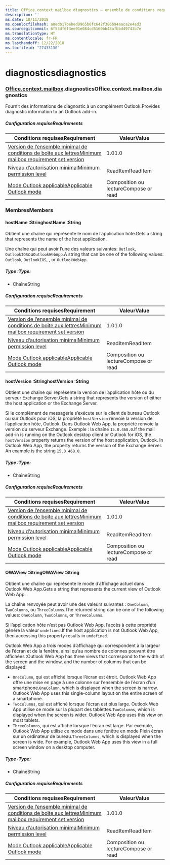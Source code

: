 ```yaml
---
title: Office.context.mailbox.diagnostics – ensemble de conditions requises 1.3
description: ''
ms.date: 10/11/2018
ms.openlocfilehash: a0edb17bebed0965b6fc642f386b94aaca2e4ad3
ms.sourcegitcommit: 6f53df6f3ee91e084cd5160bb48afbbd49743b7e
ms.translationtype: HT
ms.contentlocale: fr-FR
ms.lasthandoff: 12/22/2018
ms.locfileid: "27433130"
---
```

# <a name="diagnostics"></a><span data-ttu-id="08a10-102">diagnostics</span><span class="sxs-lookup"><span data-stu-id="08a10-102">diagnostics</span></span>

### <a name="officeofficemdcontextofficecontextmdmailboxofficecontextmailboxmddiagnostics"></a><span data-ttu-id="08a10-103">[Office](Office.md)[.context](Office.context.md)[.mailbox](Office.context.mailbox.md).diagnostics</span><span class="sxs-lookup"><span data-stu-id="08a10-103">Office.context.mailbox.diagnostics</span></span>

<span data-ttu-id="08a10-104">Fournit des informations de diagnostic à un complément Outlook.</span><span class="sxs-lookup"><span data-stu-id="08a10-104">Provides diagnostic information to an Outlook add-in.</span></span>

##### <a name="requirements"></a><span data-ttu-id="08a10-105">Configuration requise</span><span class="sxs-lookup"><span data-stu-id="08a10-105">Requirements</span></span>

|<span data-ttu-id="08a10-106">Conditions requises</span><span class="sxs-lookup"><span data-stu-id="08a10-106">Requirement</span></span>| <span data-ttu-id="08a10-107">Valeur</span><span class="sxs-lookup"><span data-stu-id="08a10-107">Value</span></span>|
|---|---|
|[<span data-ttu-id="08a10-108">Version de l’ensemble minimal de conditions de boîte aux lettres</span><span class="sxs-lookup"><span data-stu-id="08a10-108">Minimum mailbox requirement set version</span></span>](/office/dev/add-ins/reference/requirement-sets/outlook-api-requirement-sets)| <span data-ttu-id="08a10-109">1.0</span><span class="sxs-lookup"><span data-stu-id="08a10-109">1.0</span></span>|
|[<span data-ttu-id="08a10-110">Niveau d’autorisation minimal</span><span class="sxs-lookup"><span data-stu-id="08a10-110">Minimum permission level</span></span>](https://docs.microsoft.com/outlook/add-ins/understanding-outlook-add-in-permissions)| <span data-ttu-id="08a10-111">ReadItem</span><span class="sxs-lookup"><span data-stu-id="08a10-111">ReadItem</span></span>|
|[<span data-ttu-id="08a10-112">Mode Outlook applicable</span><span class="sxs-lookup"><span data-stu-id="08a10-112">Applicable Outlook mode</span></span>](https://docs.microsoft.com/outlook/add-ins/#extension-points)| <span data-ttu-id="08a10-113">Composition ou lecture</span><span class="sxs-lookup"><span data-stu-id="08a10-113">Compose or read</span></span>|

### <a name="members"></a><span data-ttu-id="08a10-114">Membres</span><span class="sxs-lookup"><span data-stu-id="08a10-114">Members</span></span>

####  <a name="hostname-string"></a><span data-ttu-id="08a10-115">hostName :String</span><span class="sxs-lookup"><span data-stu-id="08a10-115">hostName :String</span></span>

<span data-ttu-id="08a10-116">Obtient une chaîne qui représente le nom de l’application hôte.</span><span class="sxs-lookup"><span data-stu-id="08a10-116">Gets a string that represents the name of the host application.</span></span>

<span data-ttu-id="08a10-117">Une chaîne qui peut avoir l’une des valeurs suivantes: `Outlook`, `OutlookIOS`ou`OutlookWebApp`.</span><span class="sxs-lookup"><span data-stu-id="08a10-117">A string that can be one of the following values: `Outlook`, `OutlookIOS`, , or `OutlookWebApp`.</span></span>

##### <a name="type"></a><span data-ttu-id="08a10-118">Type :</span><span class="sxs-lookup"><span data-stu-id="08a10-118">Type:</span></span>

*   <span data-ttu-id="08a10-119">Chaîne</span><span class="sxs-lookup"><span data-stu-id="08a10-119">String</span></span>

##### <a name="requirements"></a><span data-ttu-id="08a10-120">Configuration requise</span><span class="sxs-lookup"><span data-stu-id="08a10-120">Requirements</span></span>

|<span data-ttu-id="08a10-121">Conditions requises</span><span class="sxs-lookup"><span data-stu-id="08a10-121">Requirement</span></span>| <span data-ttu-id="08a10-122">Valeur</span><span class="sxs-lookup"><span data-stu-id="08a10-122">Value</span></span>|
|---|---|
|[<span data-ttu-id="08a10-123">Version de l’ensemble minimal de conditions de boîte aux lettres</span><span class="sxs-lookup"><span data-stu-id="08a10-123">Minimum mailbox requirement set version</span></span>](/office/dev/add-ins/reference/requirement-sets/outlook-api-requirement-sets)| <span data-ttu-id="08a10-124">1.0</span><span class="sxs-lookup"><span data-stu-id="08a10-124">1.0</span></span>|
|[<span data-ttu-id="08a10-125">Niveau d’autorisation minimal</span><span class="sxs-lookup"><span data-stu-id="08a10-125">Minimum permission level</span></span>](https://docs.microsoft.com/outlook/add-ins/understanding-outlook-add-in-permissions)| <span data-ttu-id="08a10-126">ReadItem</span><span class="sxs-lookup"><span data-stu-id="08a10-126">ReadItem</span></span>|
|[<span data-ttu-id="08a10-127">Mode Outlook applicable</span><span class="sxs-lookup"><span data-stu-id="08a10-127">Applicable Outlook mode</span></span>](https://docs.microsoft.com/outlook/add-ins/#extension-points)| <span data-ttu-id="08a10-128">Composition ou lecture</span><span class="sxs-lookup"><span data-stu-id="08a10-128">Compose or read</span></span>|

####  <a name="hostversion-string"></a><span data-ttu-id="08a10-129">hostVersion :String</span><span class="sxs-lookup"><span data-stu-id="08a10-129">hostVersion :String</span></span>

<span data-ttu-id="08a10-130">Obtient une chaîne qui représente la version de l’application hôte ou du serveur Exchange Server.</span><span class="sxs-lookup"><span data-stu-id="08a10-130">Gets a string that represents the version of either the host application or the Exchange Server.</span></span>

<span data-ttu-id="08a10-p101">Si le complément de messagerie s’exécute sur le client de bureau Outlook ou sur Outlook pour iOS, la propriété `hostVersion` renvoie la version de l’application hôte, Outlook. Dans Outlook Web App, la propriété renvoie la version du serveur Exchange. Exemple : la chaîne `15.0.468.0`.</span><span class="sxs-lookup"><span data-stu-id="08a10-p101">If the mail add-in is running on the Outlook desktop client or Outlook for iOS, the `hostVersion` property returns the version of the host application, Outlook. In Outlook Web App, the property returns the version of the Exchange Server. An example is the string `15.0.468.0`.</span></span>

##### <a name="type"></a><span data-ttu-id="08a10-134">Type :</span><span class="sxs-lookup"><span data-stu-id="08a10-134">Type:</span></span>

*   <span data-ttu-id="08a10-135">Chaîne</span><span class="sxs-lookup"><span data-stu-id="08a10-135">String</span></span>

##### <a name="requirements"></a><span data-ttu-id="08a10-136">Configuration requise</span><span class="sxs-lookup"><span data-stu-id="08a10-136">Requirements</span></span>

|<span data-ttu-id="08a10-137">Conditions requises</span><span class="sxs-lookup"><span data-stu-id="08a10-137">Requirement</span></span>| <span data-ttu-id="08a10-138">Valeur</span><span class="sxs-lookup"><span data-stu-id="08a10-138">Value</span></span>|
|---|---|
|[<span data-ttu-id="08a10-139">Version de l’ensemble minimal de conditions de boîte aux lettres</span><span class="sxs-lookup"><span data-stu-id="08a10-139">Minimum mailbox requirement set version</span></span>](/office/dev/add-ins/reference/requirement-sets/outlook-api-requirement-sets)| <span data-ttu-id="08a10-140">1.0</span><span class="sxs-lookup"><span data-stu-id="08a10-140">1.0</span></span>|
|[<span data-ttu-id="08a10-141">Niveau d’autorisation minimal</span><span class="sxs-lookup"><span data-stu-id="08a10-141">Minimum permission level</span></span>](https://docs.microsoft.com/outlook/add-ins/understanding-outlook-add-in-permissions)| <span data-ttu-id="08a10-142">ReadItem</span><span class="sxs-lookup"><span data-stu-id="08a10-142">ReadItem</span></span>|
|[<span data-ttu-id="08a10-143">Mode Outlook applicable</span><span class="sxs-lookup"><span data-stu-id="08a10-143">Applicable Outlook mode</span></span>](https://docs.microsoft.com/outlook/add-ins/#extension-points)| <span data-ttu-id="08a10-144">Composition ou lecture</span><span class="sxs-lookup"><span data-stu-id="08a10-144">Compose or read</span></span>|

####  <a name="owaview-string"></a><span data-ttu-id="08a10-145">OWAView :String</span><span class="sxs-lookup"><span data-stu-id="08a10-145">OWAView :String</span></span>

<span data-ttu-id="08a10-146">Obtient une chaîne qui représente le mode d’affichage actuel dans Outlook Web App.</span><span class="sxs-lookup"><span data-stu-id="08a10-146">Gets a string that represents the current view of Outlook Web App.</span></span>

<span data-ttu-id="08a10-147">La chaîne renvoyée peut avoir une des valeurs suivantes : `OneColumn`, `TwoColumns`, ou `ThreeColumns`.</span><span class="sxs-lookup"><span data-stu-id="08a10-147">The returned string can be one of the following values: `OneColumn`, `TwoColumns`, or `ThreeColumns`.</span></span>

<span data-ttu-id="08a10-148">Si l’application hôte n’est pas Outlook Web App, l’accès à cette propriété génère la valeur `undefined`.</span><span class="sxs-lookup"><span data-stu-id="08a10-148">If the host application is not Outlook Web App, then accessing this property results in `undefined`.</span></span>

<span data-ttu-id="08a10-149">Outlook Web App a trois modes d’affichage qui correspondent à la largeur de l’écran et de la fenêtre, ainsi qu’au nombre de colonnes pouvant être affichées :</span><span class="sxs-lookup"><span data-stu-id="08a10-149">Outlook Web App has three views that correspond to the width of the screen and the window, and the number of columns that can be displayed:</span></span>

*   <span data-ttu-id="08a10-p102">`OneColumn`, qui est affiché lorsque l’écran est étroit. Outlook Web App offre une mise en page à une colonne sur l’ensemble de l’écran d’un smartphone.</span><span class="sxs-lookup"><span data-stu-id="08a10-p102">`OneColumn`, which is displayed when the screen is narrow. Outlook Web App uses this single-column layout on the entire screen of a smartphone.</span></span>
*   <span data-ttu-id="08a10-p103">`TwoColumns`, qui est affiché lorsque l’écran est plus large. Outlook Web App utilise ce mode sur la plupart des tablettes.</span><span class="sxs-lookup"><span data-stu-id="08a10-p103">`TwoColumns`, which is displayed when the screen is wider. Outlook Web App uses this view on most tablets.</span></span>
*   <span data-ttu-id="08a10-p104">`ThreeColumns`, qui est affiché lorsque l’écran est large. Par exemple, Outlook Web App utilise ce mode dans une fenêtre en mode Plein écran sur un ordinateur de bureau.</span><span class="sxs-lookup"><span data-stu-id="08a10-p104">`ThreeColumns`, which is displayed when the screen is wide. For example, Outlook Web App uses this view in a full screen window on a desktop computer.</span></span>

##### <a name="type"></a><span data-ttu-id="08a10-156">Type :</span><span class="sxs-lookup"><span data-stu-id="08a10-156">Type:</span></span>

*   <span data-ttu-id="08a10-157">Chaîne</span><span class="sxs-lookup"><span data-stu-id="08a10-157">String</span></span>

##### <a name="requirements"></a><span data-ttu-id="08a10-158">Configuration requise</span><span class="sxs-lookup"><span data-stu-id="08a10-158">Requirements</span></span>

|<span data-ttu-id="08a10-159">Conditions requises</span><span class="sxs-lookup"><span data-stu-id="08a10-159">Requirement</span></span>| <span data-ttu-id="08a10-160">Valeur</span><span class="sxs-lookup"><span data-stu-id="08a10-160">Value</span></span>|
|---|---|
|[<span data-ttu-id="08a10-161">Version de l’ensemble minimal de conditions de boîte aux lettres</span><span class="sxs-lookup"><span data-stu-id="08a10-161">Minimum mailbox requirement set version</span></span>](/office/dev/add-ins/reference/requirement-sets/outlook-api-requirement-sets)| <span data-ttu-id="08a10-162">1.0</span><span class="sxs-lookup"><span data-stu-id="08a10-162">1.0</span></span>|
|[<span data-ttu-id="08a10-163">Niveau d’autorisation minimal</span><span class="sxs-lookup"><span data-stu-id="08a10-163">Minimum permission level</span></span>](https://docs.microsoft.com/outlook/add-ins/understanding-outlook-add-in-permissions)| <span data-ttu-id="08a10-164">ReadItem</span><span class="sxs-lookup"><span data-stu-id="08a10-164">ReadItem</span></span>|
|[<span data-ttu-id="08a10-165">Mode Outlook applicable</span><span class="sxs-lookup"><span data-stu-id="08a10-165">Applicable Outlook mode</span></span>](https://docs.microsoft.com/outlook/add-ins/#extension-points)| <span data-ttu-id="08a10-166">Composition ou lecture</span><span class="sxs-lookup"><span data-stu-id="08a10-166">Compose or read</span></span>|